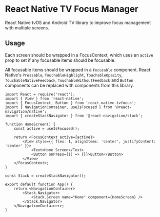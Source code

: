 React Native TV Focus Manager
===

React Native tvOS and Android TV library to improve focus management with multiple screens.

Usage
---

Each screen should be wrapped in a FocusContext, which uses an `active` prop to set if any focusable items should
be focusable.

All focusable items should be wrapped in a `Focusable` component. React Native's `Pressable`, `TouchableHighlight`,
`TouchableOpacity`, `TouchableNativeFeedback`, `TouchableWithoutFeedback` and `Button` components can be replaced
with components from this library.

```tsx
import React = require('react');
import { View } from 'react-native';
import { FocusContext, Button } from 'react-native-tvfocus';
import { NavigationContainer, useIsFocused } from '@react-navigation/native';
import { createStackNavigator } from '@react-navigation/stack';

function HomeScreen() {
    const active = useIsFocused();

    return <FocusContext active={active}>
        <View style={{ flex: 1, alignItems: 'center', justifyContent: 'center' }}>
            <Text>Home Screen</Text>
            <Button onPress={() => {}}>Button</Button>
        </View>
    </FocusContext>;
}

const Stack = createStackNavigator();

export default function App() {
    return <NavigationContainer>
        <Stack.Navigator>
            <Stack.Screen name="Home" component={HomeScreen} />
        </Stack.Navigator>
    </NavigationContainer>;
}
```
